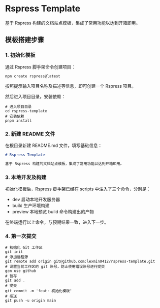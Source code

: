 # Rspress Template

基于 Rspress 构建的文档站点模板，集成了常用功能以达到开箱即用。

## 模板搭建步骤

### 1. 初始化模板

通过 Rspress 脚手架命令创建项目：

```shell
npm create rspress@latest
```

按照提示输入项目名称及描述等信息，即可创建一个 Rspress 项目。

然后进入项目目录，安装依赖：

```shell
# 进入项目目录
cd rspress-template
# 安装依赖
pnpm install
```

### 2. 新建 README 文件

在根目录新建 README.md 文件，填写基础信息：

```markdown
# Rspress Template

基于 Rspress 构建的文档站点模板，集成了常用功能以达到开箱即用。
```

### 3. 本地开发及构建

初始化模板后，Rspress 脚手架已经在 scripts 中注入了三个命令，分别是：

- dev 启动本地开发服务器
- build 生产环境构建
- preview 本地预览 build 命令构建出的产物

在终端运行以上命令，与预期结果一致，进入下一步。

### 4. 第一次提交

```shell
# 初始化 Git 工作区
git init
# 添加远程源
git remote add origin git@github.com:lexmin0412/rspress-template.git
# 设置当前工作区的 git 账号，防止使用错误账号进行提交
gcm use github
# 暂存
git add .
# 提交
git commit -m 'feat: 初始化模板'
# 推送
git push -u origin main
```
